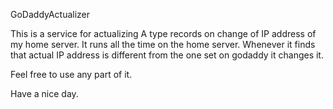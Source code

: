 GoDaddyActualizer

This is a service for actualizing A type records on change of IP address of my home server.
It runs all the time on the home server. Whenever it finds that actual 
IP address is different from the one set on godaddy it changes it.

Feel free to use any part of it.

Have a nice day.